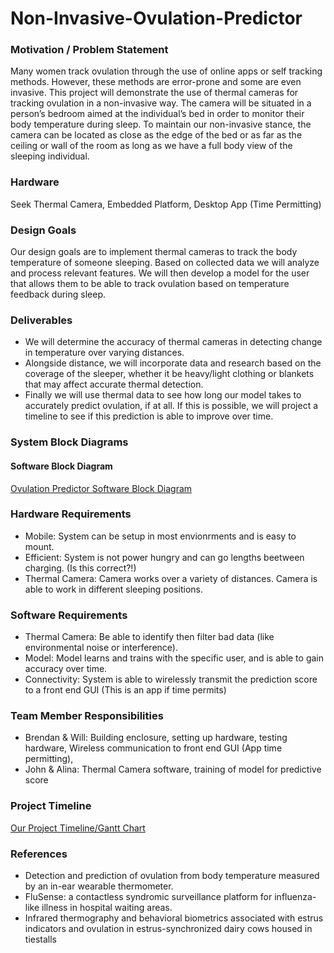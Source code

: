 # Non-Invasive-Ovulation-Predictor

### Motivation / Problem Statement
Many women track ovulation through the use of online apps or self tracking methods. However, these methods are error-prone and some are even invasive. This project will demonstrate the use of thermal cameras for tracking ovulation in a non-invasive way. The camera will be situated in a person’s bedroom aimed at the individual’s bed in order to monitor their body temperature during sleep. To maintain our non-invasive stance, the camera can be located as close as the edge of the bed or as far as the ceiling or wall of the room as long as we have a full body view of the sleeping individual.

### Hardware
 Seek Thermal Camera, Embedded Platform, Desktop App (Time Permitting)
 
### Design Goals
Our design goals are to implement thermal cameras to track the body temperature of someone sleeping. Based on collected data we will analyze and process relevant features. We will then develop a model for the user that allows them to be able to track ovulation based on temperature feedback during sleep.

### Deliverables
- We will determine the accuracy of thermal cameras in detecting change in temperature over varying distances. 
- Alongside distance, we will incorporate data and research based on the coverage of the sleeper, whether it be heavy/light clothing or blankets that may affect accurate thermal detection. 
- Finally we will use thermal data to see how long our model takes to accurately predict ovulation, if at all. If this is possible, we will project a timeline to see if this prediction is able to improve over time.

### System Block Diagrams

#### Software Block Diagram
[Ovulation Predictor Software Block Diagram](https://imgur.com/a/CX2TSU3)

### Hardware Requirements
- Mobile: System can be setup in most envionrments and is easy to mount.
- Efficient: System is not power hungry and can go lengths beetween charging. (Is this correct?!)
- Thermal Camera: Camera works over a variety of distances. Camera is able to work in different sleeping positions.

### Software Requirements
- Thermal Camera: Be able to identify then filter bad data (like environmental noise or interference).
- Model: Model learns and trains with the specific user, and is able to gain accuracy over time.
- Connectivity: System is able to wirelessly transmit the prediction score to a front end GUI (This is an app if time permits)

### Team Member Responsibilities
- Brendan & Will: Building enclosure, setting up hardware, testing hardware, Wireless communication to front end GUI (App time permitting),
- John & Alina: Thermal Camera software, training of model for predictive score

### Project Timeline
[Our Project Timeline/Gantt Chart](https://docs.google.com/spreadsheets/d/1Qkwl3BfbVdbOuEut9ozaDlYXj2JQyLzjBZvqITdOHDc/edit?usp=sharing)

### References
- Detection and prediction of ovulation from body temperature measured by an in-ear wearable
thermometer.
- FluSense: a contactless syndromic surveillance platform for influenza-like illness in hospital
waiting areas.
- Infrared thermography and behavioral biometrics associated with estrus indicators and ovulation
in estrus-synchronized dairy cows housed in tiestalls
